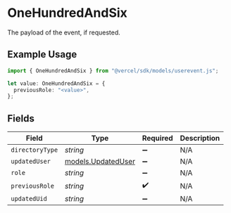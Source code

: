 # OneHundredAndSix

The payload of the event, if requested.

## Example Usage

```typescript
import { OneHundredAndSix } from "@vercel/sdk/models/userevent.js";

let value: OneHundredAndSix = {
  previousRole: "<value>",
};
```

## Fields

| Field                                          | Type                                           | Required                                       | Description                                    |
| ---------------------------------------------- | ---------------------------------------------- | ---------------------------------------------- | ---------------------------------------------- |
| `directoryType`                                | *string*                                       | :heavy_minus_sign:                             | N/A                                            |
| `updatedUser`                                  | [models.UpdatedUser](../models/updateduser.md) | :heavy_minus_sign:                             | N/A                                            |
| `role`                                         | *string*                                       | :heavy_minus_sign:                             | N/A                                            |
| `previousRole`                                 | *string*                                       | :heavy_check_mark:                             | N/A                                            |
| `updatedUid`                                   | *string*                                       | :heavy_minus_sign:                             | N/A                                            |